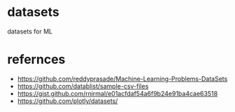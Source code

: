 # datasets
datasets for ML

# refernces
- https://github.com/reddyprasade/Machine-Learning-Problems-DataSets
- https://github.com/datablist/sample-csv-files
- https://gist.github.com/rnirmal/e01acfdaf54a6f9b24e91ba4cae63518
- https://github.com/plotly/datasets/

